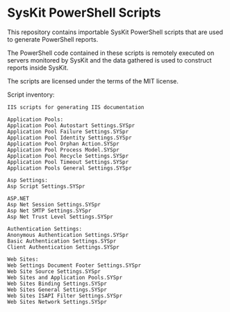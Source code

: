 # SysKit PowerShell Scripts

This repository contains importable SysKit PowerShell scripts that are used to generate PowerShell reports.

The PowerShell code contained in these scripts is remotely executed on servers monitored by SysKit and the data gathered is used to construct reports inside SysKit.

The scripts are licensed under the terms of the MIT license.

Script inventory:

```
IIS scripts for generating IIS documentation

Application Pools:
Application Pool Autostart Settings.SYSpr
Application Pool Failure Settings.SYSpr
Application Pool Identity Settings.SYSpr
Application Pool Orphan Action.SYSpr
Application Pool Process Model.SYSpr
Application Pool Recycle Settings.SYSpr
Application Pool Timeout Settings.SYSpr
Application Pools General Settings.SYSpr

Asp Settings:
Asp Script Settings.SYSpr

ASP.NET
Asp Net Session Settings.SYSpr
Asp Net SMTP Settings.SYSpr
Asp Net Trust Level Settings.SYSpr

Authentication Settings:
Anonymous Authentication Settings.SYSpr
Basic Authentication Settings.SYSpr
Client Authentication Settings.SYSpr

Web Sites:
Web Settings Document Footer Settings.SYSpr
Web Site Source Settings.SYSpr
Web Sites and Application Pools.SYSpr
Web Sites Binding Settings.SYSpr
Web Sites General Settings.SYSpr
Web Sites ISAPI Filter Settings.SYSpr
Web Sites Network Settings.SYSpr
```
